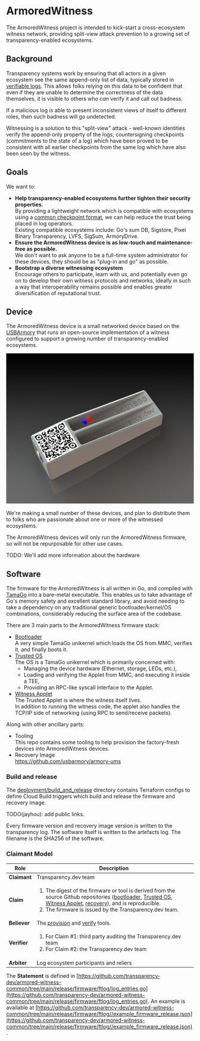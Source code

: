 # ArmoredWitness

The ArmoredWitness project is intended to kick-start a cross-ecosystem witness network, providing split-view attack prevention to a growing set of transparency-enabled ecosystems.

## Background

Transparency systems work by ensuring that all actors in a given ecosystem see the same append-only list of data, typically stored in [verifiable logs](https://transparency.dev/verifiable-data-structures/). This allows folks relying on this data to be confident that even if they are unable to determine the correctness of the data themselves, it is visible to others who _can_ verify it and call out badness.

If a malicious log is able to present inconsistent views of itself to different roles, then such badness will go undetected.

Witnessing is a solution to this "split-view" attack - well-known identities verify the append-only property of the logs; countersigning checkpoints (commitments to the state of a log) which have been proved to be consistent with all earlier checkpoints from the same log which have also been seen by the witness.

## Goals

We want to:

* **Help transparency-enabled ecosystems further tighten their security properties.** \
By providing a lightweight network which is compatible with ecosystems using a [common checkpoint format](https://github.com/transparency-dev/formats/tree/main/log), we can help reduce the trust being placed in log operators.  \
Existing compatible ecosystems include: Go's sum DB, Sigstore, Pixel Binary Transparency, LVFS, SigSum, ArmoryDrive.
* **Ensure the ArmoredWitness device is as low-touch and maintenance-free as possible.** \
We don't want to ask anyone to be a full-time system administrator for these devices, they should be as "plug-in and go" as possible.
* **Bootstrap a diverse witnessing ecosystem** \
Encourage others to participate, learn with us, and potentially even go on to develop their own witness protocols and networks, ideally in such a way that interoperability remains possible and enables greater diversification of reputational trust.

## Device

The ArmoredWitness device is a small networked device based on the [USBArmory](https://inversepath.com/usbarmory) that runs an open-source implementation of a witness configured to support a growing number of transparency-enabled ecosystems.

![alt_text](images/armored-witness-render.png "ArmoredWitness case render")

We're making a small number of these devices, and plan to distribute them to folks who are passionate about one or more of the witnessed ecosystems.

The ArmoredWitness devices will only run the ArmoredWitness firmware, so will not be repurposable for other use cases.

TODO: We'll add more information about the hardware

## Software

The firmware for the ArmoredWitness is all written in Go, and compiled with [TamaGo](https://github.com/usbarmory/tamago) into a bare-metal executable. This enables us to take advantage of Go's memory safety and excellent standard library, and avoid needing to take a dependency on any traditional generic bootloader/kernel/OS combinations, considerably reducing the surface area of the codebase.

There are 3 main parts to the ArmoredWitness firmware stack:

* [Bootloader](https://github.com/transparency-dev/armored-witness-boot) \
A very simple TamaGo unikernel which loads the OS from MMC, verifies it, and finally boots it.
* [Trusted OS](https://github.com/transparency-dev/armored-witness-os) \
The OS is a TamaGo unikernel which is primarily concerned with:
  * Managing the device hardware (Ethernet, storage, LEDs, etc.),
  * Loading and verifying the Applet from MMC, and executing it inside a TEE,
  * Providing an RPC-like syscall interface to the Applet.
* [Witness Applet](https://github.com/transparency-dev/armored-witness-applet)  \
The Trusted Applet is where the witness itself lives. \
In addition to running the witness code, the applet also handles the TCP/IP side of networking (using RPC to send/receive packets).

Along with other ancillary parts:

* Tooling \
This repo contains some tooling to help provision the factory-fresh devices into ArmoredWitness devices.
* Recovery Image \
<https://github.com/usbarmory/armory-ums>

### Build and release

The [deployment/build_and_release](deployment/build_and_release) directory contains Terraform configs to define Cloud Build triggers which build and release the firmware and recovery image.

TODO(jayhou): add public links.

Every firmware version and recovery image version is written to the transparency log. The software itself is written to the artefacts log. The filename is the SHA256 of the software.

### Claimant Model


| Role         | Description |
| -----------  | ----------- |
| **Claimant** | Transparency.dev team |
| **Claim**    | <ol><li>The digest of the firmware or tool is derived from the source Github repositories ([bootloader](https://github.com/transparency-dev/armored-witness-boot), [Trusted OS](https://github.com/transparency-dev/armored-witness-os), [Witness Applet](https://github.com/transparency-dev/armored-witness-applet), [recovery](https://github.com/transparency-dev/armored-witness-boot/tree/main/recovery)), and is reproducible.</li><li>The firmware is issued by the Transparency.dev team.</li></ol> |
| **Believer** | The [provision](https://github.com/transparency-dev/armored-witness/tree/main/cmd/provision) and [verify](https://github.com/transparency-dev/armored-witness/tree/main/cmd/verify) tools. |
| **Verifier** | <ol><li>For Claim #1: third party auditing the Transparency.dev team</li><li>For Claim #2: the Transparency.dev team</li></ol> |
| **Arbiter**  | Log ecosystem participants and reliers |

The **Statement** is defined in
[https://github.com/transparency-dev/armored-witness-common/tree/main/release/firmware/ftlog/log_entries.go](https://github.com/transparency-dev/armored-witness-common/tree/main/release/firmware/ftlog/log_entries.go).
An example is available at
[https://github.com/transparency-dev/armored-witness-common/tree/main/release/firmware/ftlog//example_firmware_release.json](https://github.com/transparency-dev/armored-witness-common/tree/main/release/firmware/ftlog//example_firmware_release.json).